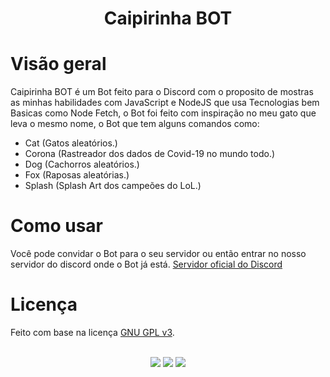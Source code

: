 
<h1 align='center'>Caipirinha BOT</h1>

# Visão geral
Caipirinha BOT é um Bot feito para o Discord com o proposito de mostras as minhas habilidades com JavaScript e NodeJS que usa Tecnologias bem Basicas como Node Fetch, o Bot foi feito com inspiração no meu gato que leva o mesmo nome, o Bot que tem alguns comandos como:

- Cat (Gatos aleatórios.)
- Corona (Rastreador dos dados de Covid-19 no mundo todo.)
- Dog (Cachorros aleatórios.)
- Fox (Raposas aleatórias.)
- Splash (Splash Art dos campeões do LoL.)

# Como usar
Você pode convidar o Bot para o seu servidor ou então entrar no nosso servidor do discord onde o Bot já está. [Servidor oficial do Discord](https://discord.gg/bZZYDCJ)

# Licença

Feito com base na licença [GNU GPL v3](https://www.gnu.org/licenses/gpl-3.0.en.html).
<div align="center">
<br>
<a href="https://forthebadge.com"><img src="https://forthebadge.com/images/badges/made-with-javascript.svg"></a>
<a href="https://forthebadge.com"><img src="https://forthebadge.com/images/badges/built-with-love.svg"></a>
<a href="https://forthebadge.com"><img src="https://forthebadge.com/images/badges/contains-cat-gifs.svg"></a>
<div>